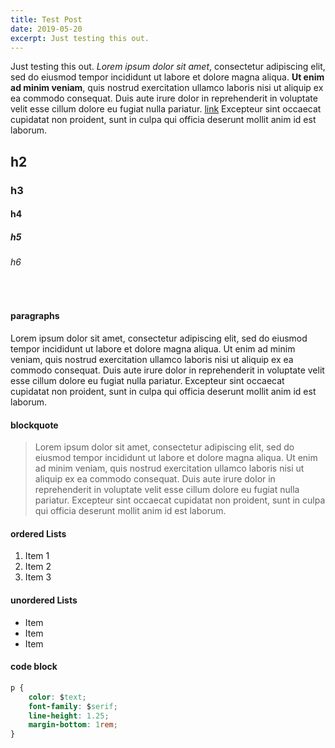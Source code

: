 ```yaml
---
title: Test Post
date: 2019-05-20
excerpt: Just testing this out.
---
```


Just testing this out. _Lorem ipsum dolor sit amet_, consectetur adipiscing elit, sed do eiusmod tempor incididunt ut labore et dolore magna aliqua. **Ut enim ad minim veniam**, quis nostrud exercitation ullamco laboris nisi ut aliquip ex ea commodo consequat. Duis aute irure dolor in reprehenderit in voluptate velit esse cillum dolore eu fugiat nulla pariatur. [link](sailwind.digital "Sailwind Digital") Excepteur sint occaecat cupidatat non proident, sunt in culpa qui officia deserunt mollit anim id est laborum.

## h2
### h3
#### h4
##### h5
###### h6  
  
<br />  

#### paragraphs
Lorem ipsum dolor sit amet, consectetur adipiscing elit, sed do eiusmod tempor incididunt ut labore et dolore magna aliqua. Ut enim ad minim veniam, quis nostrud exercitation ullamco laboris nisi ut aliquip ex ea commodo consequat. Duis aute irure dolor in reprehenderit in voluptate velit esse cillum dolore eu fugiat nulla pariatur. Excepteur sint occaecat cupidatat non proident, sunt in culpa qui officia deserunt mollit anim id est laborum.

#### blockquote
> Lorem ipsum dolor sit amet, consectetur adipiscing elit, sed do eiusmod tempor incididunt ut labore et dolore magna aliqua. Ut enim ad minim veniam, quis nostrud exercitation ullamco laboris nisi ut aliquip ex ea commodo consequat. Duis aute irure dolor in reprehenderit in voluptate velit esse cillum dolore eu fugiat nulla pariatur. Excepteur sint occaecat cupidatat non proident, sunt in culpa qui officia deserunt mollit anim id est laborum.

#### ordered Lists
1. Item 1
2. Item 2
3. Item 3
  
#### unordered Lists
* Item
* Item
* Item

#### code block
```css
p {
    color: $text;
    font-family: $serif;
    line-height: 1.25;   
    margin-bottom: 1rem;
}
```




